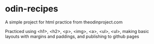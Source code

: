 # odin-recipes
A simple project for html practice from theodinproject.com

Practiced using \<h1\>, \<h2\>, \<p\>, \<img\>, \<a\>, \<ul\>, \<ul\>, making basic layouts with margins and paddings, and publishing to github pages

